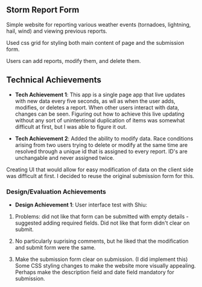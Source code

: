 ## Storm Report Form
Simple website for reporting various weather events (tornadoes, lightning, hail, wind) and viewing previous reports.

Used css grid for styling both main content of page and the submission form.

Users can add reports, modify them, and delete them.

## Technical Achievements
- **Tech Achievement 1**: This app is a single page app that live updates with new data every five seconds, as wll as when the user adds, modifies, or deletes a report. When other users interact with data, changes can be seen. Figuring out how to achieve this live updating without any sort of unintentional duplication of items was somewhat difficult at first, but I was able to figure it out.

- **Tech Achievement 2**: Added the ability to modify data. Race conditions arising from two users trying to delete or modify at the same time are resolved through a unique id that is assigned to every report. ID's are unchangable and never assigned twice.

Creating UI that would allow for easy modification of data on the client side was difficult at first. I decided to reuse the original submission form for this.

### Design/Evaluation Achievements
- **Design Achievement 1**: User interface test with Shiu:

1. Problems: did not like that form can be submitted with empty details - suggested adding required fields. Did not like that form didn't clear on submit.

2. No particularly suprising comments, but he liked that the modification and submit form were the same.

3. Make the submission form clear on submission. (I did implement this) Some CSS styling changes to make the website more visually appealing. Perhaps make the description field and date field mandatory for submission.
